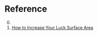 # Reference

0. []()
0. [How to Increase Your Luck Surface Area](https://www.codusoperandi.com/posts/increasing-your-luck-surface-area)

